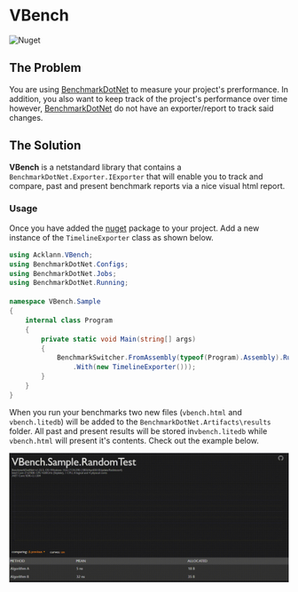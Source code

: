 # VBench

![Nuget](https://img.shields.io/nuget/v/Acklann.VBench.svg)

## The Problem
You are using [BenchmarkDotNet](https://github.com/dotnet/BenchmarkDotNet) to measure your project's prerformance. In addition, you also want to keep track of the project's performance over time however, [BenchmarkDotNet](https://github.com/dotnet/BenchmarkDotNet) do not have an exporter/report to track said changes.

## The Solution
**VBench** is a netstandard library that contains a `BenchmarkDotNet.Exporter.IExporter` that will enable you to track and compare, past and present benchmark reports via a nice visual html report.

### Usage

Once you have added the [nuget](https://www.nuget.org/packages/Acklann.VBench/) package to your project. Add a new instance of the `TimelineExporter` class as shown below.

```csharp
using Acklann.VBench;
using BenchmarkDotNet.Configs;
using BenchmarkDotNet.Jobs;
using BenchmarkDotNet.Running;

namespace VBench.Sample
{
    internal class Program
    {
        private static void Main(string[] args)
        {
            BenchmarkSwitcher.FromAssembly(typeof(Program).Assembly).Run(args, DefaultConfig.Instance
                .With(new TimelineExporter()));
        }
    }
}
```

When you run your benchmarks two new files (`vbench.html` and `vbench.litedb`) will be added to the `BenchmarkDotNet.Artifacts\results` folder. All past and present results will be stored in`vbench.litedb` while `vbench.html` will present it's contents. Check out the example below.

[![timeline](art/screenshots/timeline.gif)](src/VBench/templates/Timeline.html)

